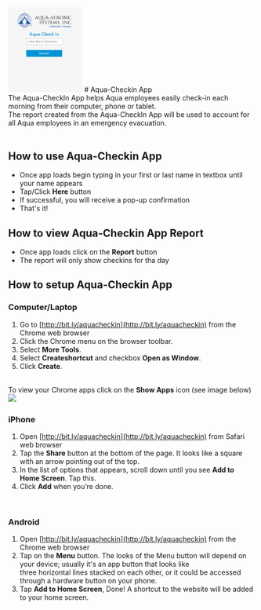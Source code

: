 <img src="al2.png" width="30%">
# Aqua-Checkin App
<br>
The Aqua-CheckIn App helps Aqua employees easily check-in each morning from their computer, phone or tablet. <br>
The report created from the Aqua-CheckIn App will be used to account for all Aqua employees in an emergency evacuation.<br>
<br>

## How to use Aqua-Checkin App
- Once app loads begin typing in your first or last name in textbox until your name appears
- Tap/Click <b>Here</b> button
- If successful, you will receive a pop-up confirmation 
- That's it!

## How to view Aqua-Checkin App Report
- Once app loads click on the <b>Report</b> button
- The report will only show checkins for tha day

## How to setup Aqua-Checkin App

### Computer/Laptop<br>

1) Go to [http://bit.ly/aquacheckin](http://bit.ly/aquacheckin) from the Chrome web browser<br>
2) Click the Chrome menu on the browser toolbar.<br>
3) Select <b>More Tools</b>.<br>
4) Select <b>Createshortcut</b> and checkbox <b>Open as Window</b>.<br>
5) Click <b>Create</b>.<br><br>

To view your Chrome apps click on the <b>Show Apps</b> icon (see image below)<br>
<img src="https://i.imgur.com/fgSo4Yh.png" width="20%">
<br>

### iPhone<br>
1) Open [http://bit.ly/aquacheckin](http://bit.ly/aquacheckin) from Safari web browser<br>
2) Tap the <b>Share</b> button at the bottom of the page. It looks like a square with an arrow pointing out of the top.<br>
3) In the list of options that appears, scroll down until you see <b>Add to Home Screen</b>. Tap this.<br>
4) Click <b>Add</b> when you’re done.<br>
<br>

### Android<br>
1) Open [http://bit.ly/aquacheckin](http://bit.ly/aquacheckin) from the Chrome web browser<br>
2) Tap on the <b>Menu</b> button. The looks of the Menu button will depend on your device; usually it's an app button that looks like <br>three horizontal lines stacked on each other, or it could be accessed through a hardware button on your phone.<br>
3) Tap <b>Add to Home Screen</b>, Done! A shortcut to the website will be added to your home screen.<br>
